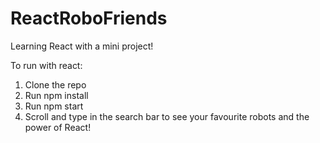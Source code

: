 # ReactRoboFriends
Learning React with a mini project!

To run with react:
1) Clone the repo
2) Run npm install
3) Run npm start
4) Scroll and type in the search bar to see your favourite robots and the power of React!

